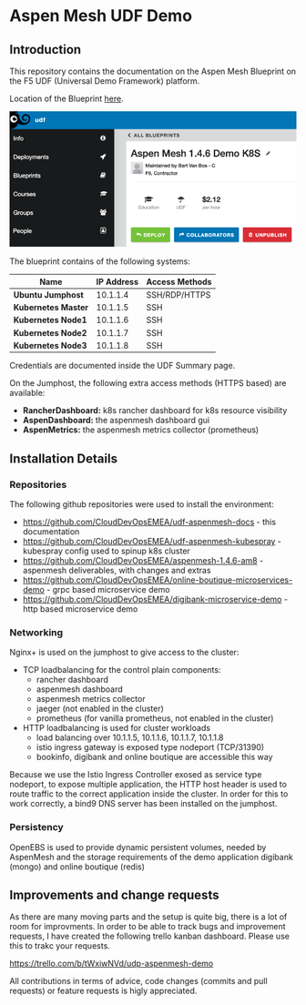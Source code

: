 # Aspen Mesh UDF Demo

## Introduction

This repository contains the documentation on the Aspen Mesh Blueprint on the F5 UDF (Universal Demo Framework) platform.

Location of the Blueprint [here](https://udf.f5.com/d/70e2960b-a8f3-47b9-9628-7dcf8c2db442).

![AWS Demo Setup Topology](./imgs/udf-blueprint.png)
<br />

The blueprint contains of the following systems:

| Name | IP Address | Access Methods |
|---|---|---|
| **Ubuntu Jumphost** | 10.1.1.4 | SSH/RDP/HTTPS |
| **Kubernetes Master** | 10.1.1.5 | SSH |
| **Kubernetes Node1** | 10.1.1.6 | SSH |
| **Kubernetes Node2** | 10.1.1.7 | SSH |
| **Kubernetes Node3** | 10.1.1.8 | SSH |


Credentials are documented inside the UDF Summary page.

On the Jumphost, the following extra access methods (HTTPS based) are available:

 - **RancherDashboard:** k8s rancher dashboard for k8s resource visibility
 - **AspenDashboard:** the aspenmesh dashboard gui
 - **AspenMetrics:** the aspenmesh metrics collector (prometheus)

## Installation Details

### Repositories

The following github repositories were used to install the environment:

 - https://github.com/CloudDevOpsEMEA/udf-aspenmesh-docs - this documentation
 - https://github.com/CloudDevOpsEMEA/udf-aspenmesh-kubespray - kubespray config used to spinup k8s cluster
 - https://github.com/CloudDevOpsEMEA/aspenmesh-1.4.6-am8 - aspenmesh deliverables, with changes and extras
 - https://github.com/CloudDevOpsEMEA/online-boutique-microservices-demo - grpc based microservice demo
 - https://github.com/CloudDevOpsEMEA/digibank-microservice-demo - http based microservice demo

### Networking

Nginx+ is used on the jumphost to give access to the cluster:

 - TCP loadbalancing for the control plain components:
   - rancher dashboard
   - aspenmesh dashboard
   - aspenmesh metrics collector
   - jaeger (not enabled in the cluster)
   - prometheus (for vanilla prometheus, not enabled in the cluster)
 - HTTP loadbalancing is used for cluster workloads
   - load balancing over 10.1.1.5, 10.1.1.6, 10.1.1.7, 10.1.1.8
   - istio ingress gateway is exposed type nodeport (TCP/31390)
   - bookinfo, digibank and online boutique are accessible this way

Because we use the Istio Ingress Controller exosed as service type nodeport, to expose multiple application, the HTTP host header is used to route traffic to the correct application inside the cluster. In order for this to work correctly, a bind9 DNS server has been installed on the jumphost.

### Persistency

OpenEBS is used to provide dynamic persistent volumes, needed by AspenMesh and the storage requirements of the demo application digibank (mongo) and online boutique (redis)

## Improvements and change requests

As there are many moving parts and the setup is quite big, there is a lot of room for improvments. In order to be able to track bugs and improvement requests, I have created the following trello kanban dashboard. Please use this to trakc your requests.

https://trello.com/b/tWxiwNVd/udp-aspenmesh-demo


All contributions in terms of advice, code changes (commits and pull requests) or feature requests is higly appreciated.
